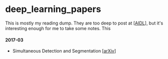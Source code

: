 # deep_learning_papers

This is mostly my reading dump. They are too deep to post at
[[AIDL](https://www.facebook.com/groups/DeepNetGroup/)], but it's
interesting enough for me to take some notes.  This 

#### 2017-03
- Simultaneous Detection and Segmentation [[arXiv](https://biomedicalcomputervision.uniandes.edu.co/images/webpage/publications/hagm_eccv2014.pdf)]